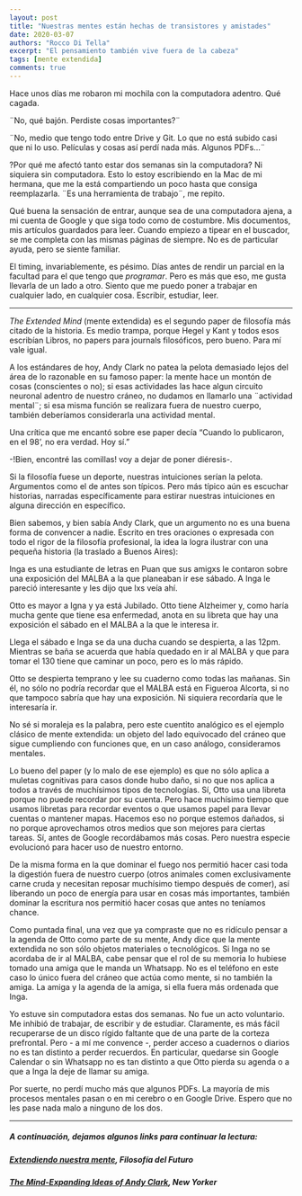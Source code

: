 ```yaml
---
layout: post
title: "Nuestras mentes están hechas de transistores y amistades"
date: 2020-03-07
authors: "Rocco Di Tella"
excerpt: "El pensamiento también vive fuera de la cabeza"
tags: [mente extendida]
comments: true
---
```

 Hace unos días me robaron mi mochila con la computadora adentro. Qué cagada.

¨No, qué bajón. Perdiste cosas importantes?¨

¨No, medio que tengo todo entre Drive y Git. Lo que no está subido casi que ni lo uso. Películas y cosas así perdí nada más. Algunos PDFs...¨

?Por qué me afectó tanto estar dos semanas sin la computadora? Ni siquiera sin computadora. Esto lo estoy escribiendo en la Mac de mi hermana, que me la está compartiendo un poco hasta que consiga reemplazarla. ¨Es una herramienta de trabajo¨, me repito.

Qué buena la sensación de entrar, aunque sea de una computadora ajena, a mi cuenta de Google y que siga todo como  de costumbre. Mis documentos, mis artículos guardados para leer. Cuando empiezo a tipear en el buscador, se me completa con las mismas páginas de siempre. No es de particular ayuda, pero se siente familiar.

El timing, invariablemente, es pésimo. Días antes de rendir un parcial en la facultad para el que tengo que *programar*. Pero es más que eso, me gusta llevarla de un lado a otro. Siento que me puedo poner a trabajar en cualquier lado, en cualquier cosa. Escribir, estudiar, leer.

******


*The Extended Mind* (mente extendida) es el segundo paper de filosofía más citado de la historia. Es medio trampa, porque Hegel y Kant y todos esos escribían Libros, no papers para journals filosóficos, pero bueno. Para mí vale igual.

A los estándares de hoy, Andy Clark no patea la pelota demasiado lejos del área de lo razonable en su famoso paper: la mente hace un montón de cosas (conscientes o no); si esas actividades las hace algun circuito neuronal adentro de nuestro cráneo, no dudamos en llamarlo una ¨actividad mental¨; si esa misma función se realizara fuera de nuestro cuerpo, también deberíamos considerarla una actividad mental.

Una crítica que me encantó sobre ese paper decía “Cuando lo publicaron, en el 98’, no era verdad. Hoy sí.”

-!Bien, encontré las comillas! voy a dejar de poner diéresis-.

Si la filosofía fuese un deporte, nuestras intuiciones serían la pelota. Argumentos como el de antes son típicos. Pero más típico aún es escuchar historias, narradas específicamente para estirar nuestras intuiciones en alguna dirección en específico.

Bien sabemos, y bien sabía Andy Clark, que un argumento no es una buena forma de convencer a nadie. Escrito en tres oraciones o expresada con todo el rigor de la filosofía profesional, la idea la logra ilustrar con una pequeña historia (la traslado a Buenos Aires):

Inga es una estudiante de letras en Puan que sus amigxs le contaron sobre una exposición del MALBA a la que planeaban ir ese sábado. A Inga le pareció interesante y les dijo que lxs veía ahí.

Otto es mayor a Igna y ya está Jubilado. Otto tiene Alzheimer y, como haría mucha gente que tiene esa enfermedad, anota en su libreta que hay una exposición el sábado en el MALBA a la que le interesa ir.

Llega el sábado e Inga se da una ducha cuando se despierta, a las 12pm. Mientras se baña se acuerda que había quedado en ir al MALBA y que para tomar el 130 tiene que caminar un poco, pero es lo más rápido.

Otto se despierta temprano y lee su cuaderno como todas las mañanas. Sin él, no sólo no podría recordar que el MALBA está en Figueroa Alcorta, si no que tampoco sabría que hay una exposición. Ni siquiera recordaría que le interesaría ir.

No sé si moraleja es la palabra, pero este cuentito analógico es el ejemplo clásico de mente extendida: un objeto del lado equivocado del cráneo que sigue cumpliendo con funciones que, en un caso análogo, consideramos mentales.

Lo bueno del paper (y lo malo de ese ejemplo) es que no sólo aplica a muletas cognitivas para casos donde hubo daño, si no que nos aplica a todos a través de muchísimos tipos de tecnologías. Sí, Otto usa una libreta porque no puede recordar por su cuenta. Pero hace muchísimo tiempo que usamos libretas para recordar eventos o que usamos papel para llevar cuentas o mantener mapas. Hacemos eso no porque estemos dañados, si no porque aprovechamos otros medios que son mejores para ciertas tareas. Sí, antes de Google recordábamos más cosas. Pero nuestra especie evolucionó para hacer uso de nuestro entorno.

De la misma forma en la que dominar el fuego nos permitió hacer casi toda la digestión fuera de nuestro cuerpo (otros animales comen exclusivamente carne cruda y necesitan reposar muchísimo tiempo después de comer), así liberando un poco de energía para usar en cosas más importantes, también dominar la escritura nos permitió hacer cosas que antes no teníamos chance.

Como puntada final, una vez que ya compraste que no es ridículo pensar a la agenda de Otto como parte de su mente, Andy dice que la mente extendida no son sólo objetos materiales o tecnológicos. Si Inga no se acordaba de ir al MALBA, cabe pensar que el rol de su memoria lo hubiese tomado una amiga que le manda un Whatsapp. No es el teléfono en este caso lo único fuera del cráneo que actúa como mente, si no también la amiga. La amiga y la agenda de la amiga, si ella fuera más ordenada que Inga.

Yo estuve sin computadora estas dos semanas. No fue un acto voluntario. Me inhibió de trabajar, de escribir y de estudiar. Claramente, es más fácil recuperarse de un disco rígido faltante que de una parte de la corteza prefrontal. Pero - a mí me convence -, perder acceso a cuadernos o diarios no es tan distinto a perder recuerdos. En particular, quedarse sin Google Calendar o sin Whatsapp no es tan distinto a que Otto pierda su agenda o a que a Inga la deje de llamar su amiga.

Por suerte, no perdí mucho más que algunos PDFs. La mayoría de mis procesos mentales pasan o en mi cerebro o en Google Drive. Espero que no les pase nada malo a ninguno de los dos.

---

##### A continuación, dejamos algunos links para continuar la lectura:

##### [Extendiendo nuestra mente](https://futurephilosophy.github.io/expandiendo-nuestra-mente/), Filosofía del Futuro

##### [The Mind-Expanding Ideas of Andy Clark](https://www.newyorker.com/magazine/2018/04/02/the-mind-expanding-ideas-of-andy-clark), New Yorker
